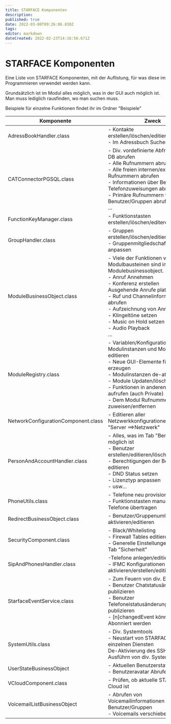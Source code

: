 ```yaml
---
title: STARFACE Komponenten
description: 
published: true
date: 2022-03-08T09:26:06.838Z
tags: 
editor: markdown
dateCreated: 2022-02-23T14:16:56.671Z
---
```


# STARFACE Komponenten
Eine Liste von STARFACE Komponenten, mit der Auflistung, für was diese im Programmieren verwendet werden kann.

Grundsätzlich ist im Modul alles möglich, was in der GUI auch möglich ist. Man muss lediglich rausfinden, wo man suchen muss.

Beispiele für einzelne Funktionen findet ihr im Ordner "Beispiele"

| Komponente | Zweck |
|-----------|----------|
| AdressBookHandler.class | - Kontakte erstellen/löschen/editieren <br/> - Im Adressbuch Suchen |
| CATConnectorPGSQL.class | - Div. vordefinierte Abfragen aus der DB abrufen <br/> - Alle Rufnummern abrufen <br/> - Alle freien internen/extern Rufnummern abrufen <br/>  - Informationen über Benutzer und Telefonzuweisungen abrufen <br/> - Primäre Rufnummern für Benutzer/Gruppen abrufen <br/> ...
| FunctionKeyManager.class | - Funktionstasten erstellen/löschen/editeren
| GroupHandler.class | - Gruppen erstellen/löschen/editieren <br/> - Gruppenmitgliedschaften anpassen
| ModuleBusinessObject.class | - Viele der Funktionen von Modulbausteinen sind im Modulebusinessobject. <br/> - Anruf Annehmen <br/> - Konferenz erstellen <br/> Ausgehende Anrufe platzieren <br/> - Ruf und Channelinformationen abrufen <br/> - Aufzeichnung von Anrufen <br/> - Klingeltöne setzen <br/> - Music on Hold setzen <br/> - Audio Playback <br/> ... |
| ModuleRegistry.class | - Variablen/Konfigurationen von Modulinstanzen und Modulen editieren <br/> - Neue GUI-Elemente für Module erzeugen <br/> - Modulinstanzen de-atkvivieren <br/> - Module Updaten/löschen <br/> - Funktionen in anderen Modulen aufrufen (auch Private) <br/> - Dem Modul Rufnummern zuweisen/entfernen |
|NetworkConfigurationComponent.class | - Editieren aller Netzwerkkonfigurationen wie im Tab "Server ==>Netzwerk"
| PersonAndAccountHandler.class | - Alles, was im Tab "Benutzer" möglich ist <br/> - Benutzer erstellen/editieren/löschen <br/> - Berechtigungen der Benutzer editieren <br/> - DND Status setzen <br/> - Lizenztyp anpassen <br/> - usw...
| PhoneUtils.class | - Telefone neu provisionieren <br/> - Funktionstasten manuell auf Telefone übertragen | 
| RedirectBusinessObject.class | - Benutzer/Gruppenumleitungen de-aktivieren/editieren <br/>
|SecurityComponent.class| - Black/Whitelisting <br/> - Firewall Tables editieren  <br/>  - Generelle Einstellungen aus dem Tab "Sicherheit"
|SipAndPhonesHandler.class | -Telefone anlegen/editieren/löschen <br/> - IFMC Konfigurationen de-aktivieren/erstellen/editieren/löschen
| StarfaceEventService.class | - Zum Feuern von div. Events <br/> - Benutzer Chatstatusänderungen publizieren <br/> - Benutzer Telefoneistatusänderungen publizieren <br/> -  \[n]changedEvent können hier Abonniert werden
|SystemUtils.class | - Div. Systemtools <br/> - Neustart von STARFACE oder einzelnen Diensten <br/> De-Aktivierung des SSH Zugriffs <br/> Ausführn von div. Systemscripts
| UserStateBusinessObject | - Aktuellen Benutzerstatus abfragen <br/> - Benutzeravatar Abrufen
| VCloudComponent.class | - Prüfen, ob aktuelle STARFACE eine Cloud ist
|VoicemailListBusinessObject | - Abrufen von Voicemailinformationen für Benutzer/Gruppen <br/> - Voicemails verschieben/löschen


